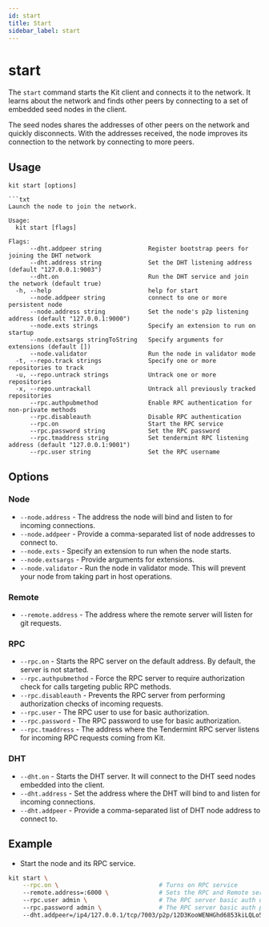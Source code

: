 ```yaml
---
id: start
title: Start
sidebar_label: start
---
```


# start

The `start` command starts the Kit client and connects it to the network. It learns about the network and finds other peers by connecting to a set of embedded seed nodes in the client. 

The seed nodes shares the addresses of other peers on the network and quickly disconnects. With the addresses received, the node improves its connection to the network by connecting to more peers.

## Usage

```text
kit start [options]
```

```text
```txt
Launch the node to join the network.

Usage:
  kit start [flags]

Flags:
      --dht.addpeer string             Register bootstrap peers for joining the DHT network
      --dht.address string             Set the DHT listening address (default "127.0.0.1:9003")
      --dht.on                         Run the DHT service and join the network (default true)
  -h, --help                           help for start
      --node.addpeer string            connect to one or more persistent node
      --node.address string            Set the node's p2p listening address (default "127.0.0.1:9000")
      --node.exts strings              Specify an extension to run on startup
      --node.extsargs stringToString   Specify arguments for extensions (default [])
      --node.validator                 Run the node in validator mode
  -t, --repo.track strings             Specify one or more repositories to track
  -u, --repo.untrack strings           Untrack one or more repositories
  -x, --repo.untrackall                Untrack all previously tracked repositories
      --rpc.authpubmethod              Enable RPC authentication for non-private methods
      --rpc.disableauth                Disable RPC authentication
      --rpc.on                         Start the RPC service
      --rpc.password string            Set the RPC password
      --rpc.tmaddress string           Set tendermint RPC listening address (default "127.0.0.1:9001")
      --rpc.user string                Set the RPC username
```

## Options

### Node

* `--node.address` - The address the node will bind and listen to for incoming connections.
* `--node.addpeer` - Provide a comma-separated list of node addresses to connect to.
* `--node.exts` - Specify an extension to run when the node starts.
* `--node.extsargs` - Provide arguments for extensions.
* `--node.validator` - Run the node in validator mode. This will prevent your node from taking part in host operations. 

### Remote

* `--remote.address` - The address where the remote server will listen for git requests.

### RPC

* `--rpc.on` - Starts the RPC server on the default address. By default, the server is not started.
* `--rpc.authpubmethod` - Force the RPC server to require authorization check for calls targeting public RPC methods.
* `--rpc.disableauth` - Prevents the RPC server from performing authorization checks of incoming requests.
* `--rpc.user` - The RPC user to use for basic authorization.
* `--rpc.password` - The RPC password to use for basic authorization.
* `--rpc.tmaddress` - The address where the Tendermint RPC server listens for incoming RPC requests coming from Kit. 

### DHT

* `--dht.on` - Starts the DHT server. It will connect to the DHT seed nodes embedded into the client. 
* `--dht.address` - Set the address where the DHT will bind to and listen for incoming connections.
* `--dht.addpeer` - Provide a comma-separated list of DHT node address to connect to. 

## Example

* Start the node and its RPC service.

```bash
kit start \
    --rpc.on \                            # Turns on RPC service
    --remote.address=:6000 \              # Sets the RPC and Remote server listen address.  
    --rpc.user admin \                    # The RPC server basic auth username
    --rpc.password admin \                # The RPC server basic auth password
    --dht.addpeer=/ip4/127.0.0.1/tcp/7003/p2p/12D3KooWENHGhd6853kiLQLo5g7zLkMrdbma5K2CYwdSpbNCNk3t # Adds the address to the DHT bootstrap peer list. 
```

